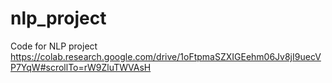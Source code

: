 # nlp_project
Code for NLP project
https://colab.research.google.com/drive/1oFtpmaSZXIGEehm06Jv8jI9uecVP7YqW#scrollTo=rW9ZluTWVAsH
